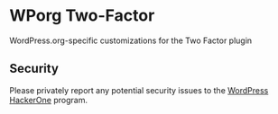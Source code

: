 # WPorg Two-Factor

WordPress.org-specific customizations for the Two Factor plugin

## Security

Please privately report any potential security issues to the [WordPress HackerOne](https://hackerone.com/wordpress) program.
